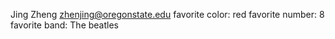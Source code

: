 Jing Zheng
zhenjing@oregonstate.edu
favorite color: red
favorite number: 8
favorite band: The beatles
